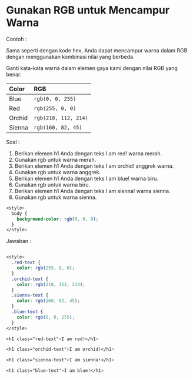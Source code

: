 # Gunakan RGB untuk Mencampur Warna

Contoh :

Sama seperti dengan kode hex, Anda dapat mencampur warna dalam RGB dengan menggunakan kombinasi nilai yang berbeda.

Ganti kata-kata warna dalam elemen gaya kami dengan nilai RGB yang benar.

| Color | RGB |
| :--- | :--- |
| Blue | `rgb(0, 0, 255)` |
| Red | `rgb(255, 0, 0)` |
| Orchid | `rgb(218, 112, 214)` |
| Sienna | `rgb(160, 82, 45)` |

Soal :

1. Berikan elemen h1 Anda dengan teks I am red! warna merah.
2. Gunakan rgb untuk warna merah.
3. Berikan elemen h1 Anda dengan teks I am orchid! anggrek warna.
4. Gunakan rgb untuk warna anggrek.
5. Berikan elemen h1 Anda dengan teks I am blue! warna biru.
6. Gunakan rgb untuk warna biru.
7. Berikan elemen h1 Anda dengan teks I am sienna! warna sienna.
8. Gunakan rgb untuk warna sienna.

```css
<style>
  body {
    background-color: rgb(0, 0, 0);
  }
</style>
```

Jawaban :

```css

<style>
  .red-text {
    color: rgb(255, 0, 0);
  }
  .orchid-text {
    color: rgb(218, 112, 214);
  }
  .sienna-text {
    color: rgb(160, 82, 45);
  }
  .blue-text {
    color: rgb(0, 0, 255);
  }
</style>

<h1 class="red-text">I am red!</h1>

<h1 class="orchid-text">I am orchid!</h1>

<h1 class="sienna-text">I am sienna!</h1>

<h1 class="blue-text">I am blue!</h1>

```




